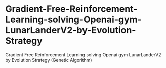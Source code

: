 # Gradient-Free-Reinforcement-Learning-solving-Openai-gym-LunarLanderV2-by-Evolution-Strategy
Gradient Free Reinforcement Learning solving Openai gym LunarLanderV2 by Evolution Strategy (Genetic Algorithm)
